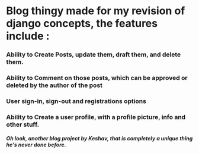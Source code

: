 # Blog thingy made for my revision of django concepts, the features include :

### Ability to Create Posts, update them, draft them, and delete them.
### Ability to Comment on those posts, which can be approved or deleted by the author of the post
### User sign-in, sign-out and registrations options
### Ability to Create a user profile, with a profile picture, info and other stuff.












##### Oh look, another blog project by Keshav, that is completely a unique thing he's never done before.